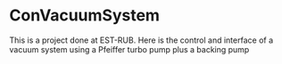 # ConVacuumSystem
This is a project done at EST-RUB. Here is the control and interface of a vacuum system using a Pfeiffer turbo pump plus a backing pump
